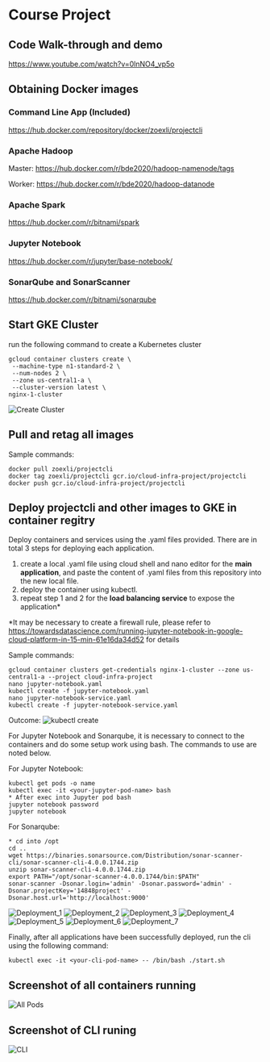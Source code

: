 # Course Project
## Code Walk-through and demo
https://www.youtube.com/watch?v=0lnNO4_vp5o

## Obtaining Docker images
### Command Line App (Included)
https://hub.docker.com/repository/docker/zoexli/projectcli

### Apache Hadoop
Master: https://hub.docker.com/r/bde2020/hadoop-namenode/tags

Worker: https://hub.docker.com/r/bde2020/hadoop-datanode

### Apache Spark
https://hub.docker.com/r/bitnami/spark

### Jupyter Notebook
https://hub.docker.com/r/jupyter/base-notebook/

### SonarQube and SonarScanner
https://hub.docker.com/r/bitnami/sonarqube


## Start GKE Cluster
run the following command to create a Kubernetes cluster

```
gcloud container clusters create \
 --machine-type n1-standard-2 \
 --num-nodes 2 \
 --zone us-central1-a \
 --cluster-version latest \
nginx-1-cluster
```

![Create Cluster](screenshots/1.PNG?raw=true "create_cluster")


## Pull and retag all images
Sample commands: 
```
docker pull zoexli/projectcli
docker tag zoexli/projectcli gcr.io/cloud-infra-project/projectcli
docker push gcr.io/cloud-infra-project/projectcli
```

## Deploy projectcli and other images to GKE in container regitry
Deploy containers and services using the .yaml files provided. There are in total 3 steps for deploying each application.
1. create a local .yaml file using cloud shell and nano editor for the **main application**, and paste the content of .yaml files from this repository into the new local file.
2. deploy the container using kubectl.
3. repeat step 1 and 2 for the **load balancing service** to expose the application*

*It may be necessary to create a firewall rule, please refer to https://towardsdatascience.com/running-jupyter-notebook-in-google-cloud-platform-in-15-min-61e16da34d52 for details

Sample commands:
```
gcloud container clusters get-credentials nginx-1-cluster --zone us-central1-a --project cloud-infra-project
nano jupyter-notebook.yaml
kubectl create -f jupyter-notebook.yaml
nano jupyter-notebook-service.yaml
kubectl create -f jupyter-notebook-service.yaml
```

Outcome:
![kubectl create](screenshots/kubectl-create.PNG?raw=true "kubectl_create")


For Jupyter Notebook and Sonarqube, it is necessary to connect to the containers and do some setup work using bash.
The commands to use are noted below.


For Jupyter Notebook:
```
kubectl get pods -o name
kubectl exec -it <your-jupyter-pod-name> bash
* After exec into Jupyter pod bash
jupyter notebook password
jupyter notebook
```

For Sonarqube:
```
* cd into /opt
cd ..
wget https://binaries.sonarsource.com/Distribution/sonar-scanner-cli/sonar-scanner-cli-4.0.0.1744.zip
unzip sonar-scanner-cli-4.0.0.1744.zip
export PATH="/opt/sonar-scanner-4.0.0.1744/bin:$PATH"
sonar-scanner -Dsonar.login='admin' -Dsonar.password='admin' -Dsonar.projectKey='14848project' -Dsonar.host.url='http://localhost:9000'
```
![Deployment_1](screenshots/deployment-1.PNG?raw=true "deployment1")
![Deployment_2](screenshots/deployment-2.PNG?raw=true "deployment2")
![Deployment_3](screenshots/deployment-3.PNG?raw=true "Deployment3")
![Deployment_4](screenshots/deployment-4.PNG?raw=true "Deployment_4")
![Deployment_5](screenshots/deployment-5.PNG?raw=true "Deployment_5")
![Deployment_6](screenshots/deployment-6.PNG?raw=true "Deployment_6")
![Deployment_7](screenshots/deployment-7.PNG?raw=true "Deployment_7")

Finally, after all applications have been successfully deployed, run the cli using the following command:
```
kubectl exec -it <your-cli-pod-name> -- /bin/bash ./start.sh
```

## Screenshot of all containers running


![All Pods](screenshots/6.PNG?raw=true "all_pods")

## Screenshot of CLI runing


![CLI](screenshots/5.PNG?raw=true "cli")
